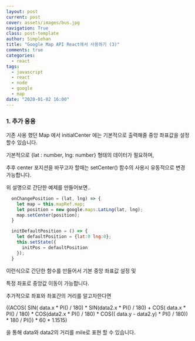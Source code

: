 ```yaml
---
layout: post
current: post
cover: assets/images/bus.jpg
navigation: True
class: post-template
author: Simplehan
title: "Google Map API React에서 사용하기 (3)"
comments: true
categories:
  - react
tags:
  - javascript
  - react
  - node
  - google
  - map
date: "2020-01-02 16:00"
---
```


### 1. 추가 응용 

  기존 사용 했던 Map 에서 initialCenter 에는 기본적으로 출력해줄 중앙 좌표값을 설정할수 있습니다.

  기본적으로 {lat : number, lng: number} 형태의 데이터가 필요하며,

  추후 center 포지션을 바꾸고자 할때는 setCenter() 함수의 사용시 유동적으로 변경 가능합니다.

  위 설명으로 간단한 예제를 만들어보면..

  ```javascript
    onChangePosition = (lat, lng) => {
      let map = this.mapRef.map;
      let position = new google.maps.LatLng(lat, lng);
      map.setCenter(position);
    }

    initDefaultPosition = () => {
      let defaultPosition = {lat:0 lng:0};
      this.setState({
        initPos = defaultPosition
      });
    }
  ```

  이런식으로 간단한 함수를 만들어서 기본 중앙 좌표값 설정 및

  특정 좌표로 중앙값 이동이 가능합니다.

  추가적으로 좌표와 좌표간의 거리를 알고자한다면

  ((ACOS(
    SIN( data.x * PI() / 180) * SIN(data2.x * PI() / 180) + 
    COS( data.x * PI() / 180) * COS(data2.x * PI() / 180) * 
    COS(( data.y - data2.y) * PI() / 180)) * 180 / PI()) * 60 * 1.1515)

  을 통해 data와 data2의 거리를 mile로 표현 할 수 있습니다.

